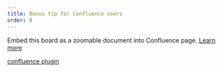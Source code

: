 ```yaml
---
title: Bonus tip for Confluence users 
order: 8
---
```


Embed this board as a zoomable document into Confluence page. 
[Learn more](https://help.realtimeboard.com/support/solutions/articles/11000036073-realtimeboard-plugin-for-confluence)

[confluence plugin](howTo:confluence-plugin)
